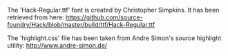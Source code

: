 The 'Hack-Regular.ttf' font is created by Christopher Simpkins. It has been retrieved from here:
https://github.com/source-foundry/Hack/blob/master/build/ttf/Hack-Regular.ttf

The 'highlight.css' file has been taken from Andre Simon's source highlight utility:
http://www.andre-simon.de/
